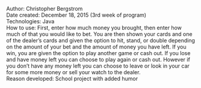 Author: Christopher Bergstrom<br>
Date created: December 18, 2015 (3rd week of program)<br>
Technologies: Java<br>
How to use: First, enter how much money you brought, then enter how much of that you would like to bet. You are then shown
your cards and one of the dealer’s cards and given the option to hit, stand, or double depending on the amount of your bet
and the amount of money you have left. If you win, you are given the option to play another game or cash out. If you lose and
have money left you can choose to play again or cash out. However if you don’t have any money left you can choose to leave or
look in your car for some more money or sell your watch to the dealer.<br>
Reason developed: School project with added humor
